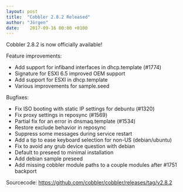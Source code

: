 ```yaml
---
layout: post
title:  "Cobbler 2.8.2 Released"
author: "Jörgen"
date:    2017-09-16 00:00 +0100
---
```


Cobbler 2.8.2 is now officially available!

Feature improvements:

- Add support for infiband interfaces in dhcp.template (#1774)
- Signature for ESXI 6.5 improved OEM support
- Add support for ESXI in dhcp.template
- Various improvements for sample.seed

Bugfixes:

- Fix ISO booting with static IP settings for debuntu (#1320)
- Fix proxy settings in reposync (#1569)
- Partial fix for an error in dnsmaq.template (#1534)
- Restore exclude behavior in reposync
- Suppress some messages during service restart
- Add a tip to ease keyboard selection for non-US (debian/ubuntu)
- Fix to avoid any grub device question with debian
- Default to preseed to minimal installation
- Add debian sample preseed
- Add missing cobbler module paths to a couple modules after #1751 backport

Sourcecode: <a href="https://github.com/cobbler/cobbler/releases/tag/v2.8.2">https://github.com/cobbler/cobbler/releases/tag/v2.8.2</a>
